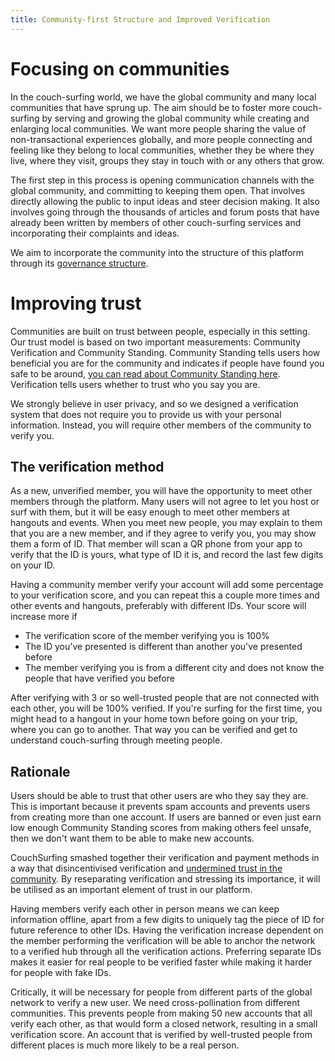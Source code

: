 ```yaml
---
title: Community-first Structure and Improved Verification
---
```


# Focusing on communities

In the couch-surfing world, we have the global community and many local communities that have sprung up. The aim should be to foster more couch-surfing by serving and growing the global community while creating and enlarging local communities. We want more people sharing the value of non-transactional experiences globally, and more people connecting and feeling like they belong to local communities, whether they be where they live, where they visit, groups they stay in touch with or any others that grow.

The first step in this process is opening communication channels with the global community, and committing to keeping them open. That involves directly allowing the public to input ideas and steer decision making. It also involves going through the thousands of articles and forum posts that have already been written by members of other couch-surfing services and incorporating their complaints and ideas.

We aim to incorporate the community into the structure of this platform through its [governance structure](/governance).

# Improving trust

Communities are built on trust between people, especially in this setting. Our trust model is based on two important measurements: Community Verification and Community Standing. Community Standing tells users how beneficial you are for the community and indicates if people have found you safe to be around, [you can read about Community Standing here](/solutions/reviews). Verification tells users whether to trust who you say you are.

We strongly believe in user privacy, and so we designed a verification system that does not require you to provide us with your personal information. Instead, you will require other members of the community to verify you.

## The verification method

As a new, unverified member, you will have the opportunity to meet other members through the platform. Many users will not agree to let you host or surf with them, but it will be easy enough to meet other members at hangouts and events. When you meet new people, you may explain to them that you are a new member, and if they agree to verify you, you may show them a form of ID. That member will scan a QR phone from your app to verify that the ID is yours, what type of ID it is, and record the last few digits on your ID.

Having a community member verify your account will add some percentage to your verification score, and you can repeat this a couple more times and other events and hangouts, preferably with different IDs. Your score will increase more if
 - The verification score of the member verifying you is 100%
 - The ID you've presented is different than another you've presented before
 - The member verifying you is from a different city and does not know the people that have verified you before

After verifying with 3 or so well-trusted people that are not connected with each other, you will be 100% verified. If you're surfing for the first time, you might head to a hangout in your home town before going on your trip, where you can go to another. That way you can be verified and get to understand couch-surfing through meeting people.


## Rationale

Users should be able to trust that other users are who they say they are. This is important because it prevents spam accounts and prevents users from creating more than one account. If users are banned or even just earn low enough Community Standing scores from making others feel unsafe, then we don't want them to be able to make new accounts.

CouchSurfing smashed together their verification and payment methods in a way that disincentivised verification and [undermined trust in the community](/issues/communities-and-trust). By reseparating verification and stressing its importance, it will be utilised as an important element of trust in our platform. 

Having members verify each other in person means we can keep information offline, apart from a few digits to uniquely tag the piece of ID for future reference to other IDs. Having the verification increase dependent on the member performing the verification will be able to anchor the network to a verified hub through all the verification actions. Preferring separate IDs makes it easier for real people to be verified faster while making it harder for people with fake IDs.

Critically, it will be necessary for people from different parts of the global network to verify a new user. We need cross-pollination from different communities. This prevents people from making 50 new accounts that all verify each other, as that would form a closed network, resulting in a small verification score. An account that is verified by well-trusted people from different places is much more likely to be a real person.
